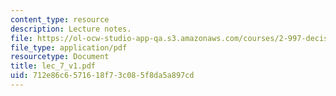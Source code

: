 ```yaml
---
content_type: resource
description: Lecture notes.
file: https://ol-ocw-studio-app-qa.s3.amazonaws.com/courses/2-997-decision-making-in-large-scale-systems-spring-2004/712e86c6571618f73c085f8da5a897cd_lec_7_v1.pdf
file_type: application/pdf
resourcetype: Document
title: lec_7_v1.pdf
uid: 712e86c6-5716-18f7-3c08-5f8da5a897cd
---
```

